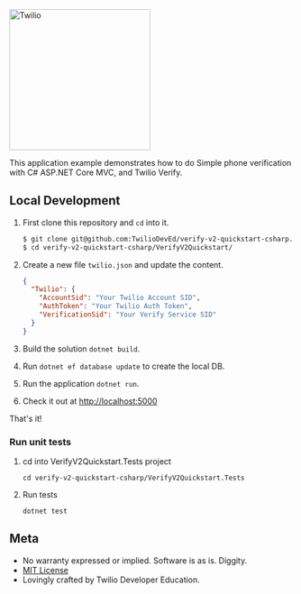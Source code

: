<a href="https://www.twilio.com">
  <img src="https://static0.twilio.com/marketing/bundles/marketing/img/logos/wordmark-red.svg" alt="Twilio" width="250" />
</a>

This application example demonstrates how to do Simple phone verification with C# ASP.NET Core MVC, and Twilio Verify.


## Local Development

1. First clone this repository and `cd` into it.

   ```bash
   $ git clone git@github.com:TwilioDevEd/verify-v2-quickstart-csharp.git
   $ cd verify-v2-quickstart-csharp/VerifyV2Quickstart/
   ```

1. Create a new file `twilio.json` and update the content.
   ```json
   {
     "Twilio": {
       "AccountSid": "Your Twilio Account SID",
       "AuthToken": "Your Twilio Auth Token",
       "VerificationSid": "Your Verify Service SID"
     }
   }
   ```

1. Build the solution `dotnet build`.

1. Run `dotnet ef database update` to create the local DB.

1. Run the application `dotnet run`.

1. Check it out at [http://localhost:5000](http://localhost:5000)

That's it!

### Run unit tests

1. cd into VerifyV2Quickstart.Tests project

    `cd verify-v2-quickstart-csharp/VerifyV2Quickstart.Tests`
    
1. Run tests

    `dotnet test`

## Meta

* No warranty expressed or implied. Software is as is. Diggity.
* [MIT License](http://www.opensource.org/licenses/mit-license.html)
* Lovingly crafted by Twilio Developer Education.
